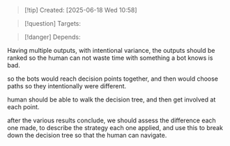 
>[!tip] Created: [2025-06-18 Wed 10:58]

>[!question] Targets: 

>[!danger] Depends: 

Having multiple outputs, with intentional variance, the outputs should be ranked so the human can not waste time with something a bot knows is bad.

so the bots would reach decision points together, and then would choose paths so they intentionally were different.

human should be able to walk the decision tree, and then get involved at each point.

after the various results conclude, we should assess the difference each one made, to describe the strategy each one applied, and use this to break down the decision tree so that the human can navigate.
